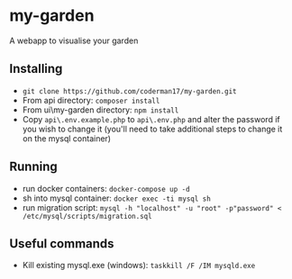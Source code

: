 # my-garden
A webapp to visualise your garden
## Installing
- `git clone https://github.com/coderman17/my-garden.git`
- From api directory: `composer install`
- From ui\my-garden directory: `npm install`
- Copy `api\.env.example.php` to `api\.env.php` and alter the password if you wish to change it (you'll need to take additional steps to change it on the mysql container)
## Running
- run docker containers: `docker-compose up -d`
- sh into mysql container: `docker exec -ti mysql sh`
- run migration script: `mysql -h "localhost" -u "root" -p"password" < /etc/mysql/scripts/migration.sql`
## Useful commands
- Kill existing mysql.exe (windows): `taskkill /F /IM mysqld.exe`
